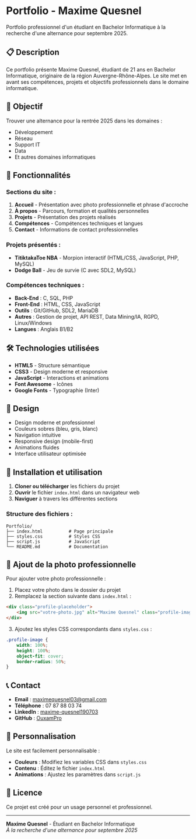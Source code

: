 # Portfolio - Maxime Quesnel

Portfolio professionnel d'un étudiant en Bachelor Informatique à la recherche d'une alternance pour septembre 2025.

## 📋 Description

Ce portfolio présente Maxime Quesnel, étudiant de 21 ans en Bachelor Informatique, originaire de la région Auvergne-Rhône-Alpes. Le site met en avant ses compétences, projets et objectifs professionnels dans le domaine informatique.

## 🎯 Objectif

Trouver une alternance pour la rentrée 2025 dans les domaines :
- Développement
- Réseau
- Support IT
- Data
- Et autres domaines informatiques

## 🚀 Fonctionnalités

### Sections du site :
1. **Accueil** - Présentation avec photo professionnelle et phrase d'accroche
2. **À propos** - Parcours, formation et qualités personnelles
3. **Projets** - Présentation des projets réalisés
4. **Compétences** - Compétences techniques et langues
5. **Contact** - Informations de contact professionnelles

### Projets présentés :
- **TitiktakaToe NBA** - Morpion interactif (HTML/CSS, JavaScript, PHP, MySQL)
- **Dodge Ball** - Jeu de survie (C avec SDL2, MySQL)

### Compétences techniques :
- **Back-End** : C, SQL, PHP
- **Front-End** : HTML, CSS, JavaScript
- **Outils** : Git/GitHub, SDL2, MariaDB
- **Autres** : Gestion de projet, API REST, Data Mining/IA, RGPD, Linux/Windows
- **Langues** : Anglais B1/B2

## 🛠️ Technologies utilisées

- **HTML5** - Structure sémantique
- **CSS3** - Design moderne et responsive
- **JavaScript** - Interactions et animations
- **Font Awesome** - Icônes
- **Google Fonts** - Typographie (Inter)

## 📱 Design

- Design moderne et professionnel
- Couleurs sobres (bleu, gris, blanc)
- Navigation intuitive
- Responsive design (mobile-first)
- Animations fluides
- Interface utilisateur optimisée

## 🚀 Installation et utilisation

1. **Cloner ou télécharger** les fichiers du projet
2. **Ouvrir** le fichier `index.html` dans un navigateur web
3. **Naviguer** à travers les différentes sections

### Structure des fichiers :
```
Portfolio/
├── index.html          # Page principale
├── styles.css          # Styles CSS
├── script.js           # JavaScript
└── README.md           # Documentation
```

## 📸 Ajout de la photo professionnelle

Pour ajouter votre photo professionnelle :

1. Placez votre photo dans le dossier du projet
2. Remplacez la section suivante dans `index.html` :

```html
<div class="profile-placeholder">
    <img src="votre-photo.jpg" alt="Maxime Quesnel" class="profile-image">
</div>
```

3. Ajoutez les styles CSS correspondants dans `styles.css` :

```css
.profile-image {
    width: 100%;
    height: 100%;
    object-fit: cover;
    border-radius: 50%;
}
```

## 📞 Contact

- **Email** : maximequesnel03@gmail.com
- **Téléphone** : 07 87 88 03 74
- **LinkedIn** : [maxime-quesnel190703](https://www.linkedin.com/in/maxime-quesnel190703)
- **GitHub** : [OuxamPro](https://github.com/OuxamPro)

## 🎨 Personnalisation

Le site est facilement personnalisable :

- **Couleurs** : Modifiez les variables CSS dans `styles.css`
- **Contenu** : Éditez le fichier `index.html`
- **Animations** : Ajustez les paramètres dans `script.js`

## 📄 Licence

Ce projet est créé pour un usage personnel et professionnel.

---

**Maxime Quesnel** - Étudiant en Bachelor Informatique  
*À la recherche d'une alternance pour septembre 2025* 